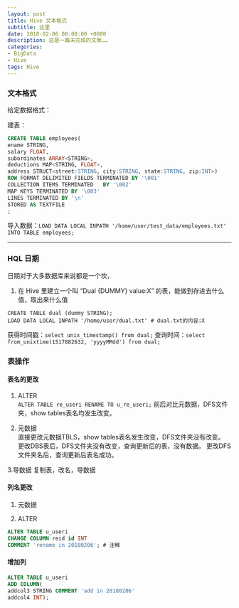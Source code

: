 ```yaml
---
layout: post
title: Hive 文本格式
subtitle: 这里
date: 2018-02-06 00:00:00 +0800
description: 这是一篇未完成的文章……
categories:
- BigData
- Hive
tags: Hive
---
```




### 文本格式

给定数据格式：![]()

建表：

``` sql
CREATE TABLE employees(
ename STRING,
salary FLOAT,
subordinates ARRAY<STRING>,
deductions MAP<STRING, FLOAT>,
address STRUCT<street:STRING, city:STRING, state:STRING, zip:INT>)
ROW FORMAT DELIMITED FIELDS TERMINATED BY '\001'
COLLECTION ITEMS TERMINATED   BY '\002'
MAP KEYS TERMINATED BY '\003'
LINES TERMINATED BY '\n' 
STORED AS TEXTFILE
;
```

导入数据：`LOAD DATA LOCAL INPATH '/home/user/test_data/employees.txt' INTO TABLE employees;`

----------------------------------------------

### HQL 日期

日期对于大多数据库来说都是一个坎，
1. 在 Hive 里建立一个叫 “Dual {DUMMY} value:X” 的表，能做到存进去什么值，取出来什么值

```
CREATE TABLE dual (dummy STRING);
LOAD DATA LOCAL INPATH '/home/user/dual.txt' # dual.txt的内容:X
```
获得时间戳：`select unix_timestamp() from dual;`
查询时间：`select from_unixtime(1517882632, 'yyyyMMdd') from dual;`

### 表操作

#### 表名的更改

1. ALTER <br>
`ALTER TABLE re_useri RENAME TO u_re_useri;` 前后对比元数据，DFS文件夹，show tables表名均发生改变。

2. 元数据 <br>
直接更改元数据TBLS，show tables表名发生改变，DFS文件夹没有改变。
更改DBS表后，DFS文件夹没有改变，查询更新后的表，没有数据。
更改DFS文件夹名后，查询更新后表名成功。

3.导数据 复制表，改名，导数据

#### 列名更改

1. 元数据

2. ALTER

```sql
ALTER TABLE u_useri 
CHANGE COLUMN reid id INT
COMMENT 'rename in 20180206'; # 注释
```

#### 增加列

``` sql
ALTER TABLE u_useri
ADD COLUMN(
addcol3 STRING COMMENT 'add in 20180206'
addcol4 INT);
```














